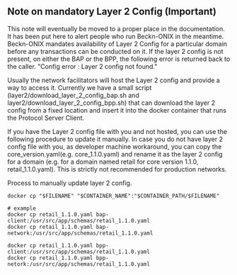 ## Note on mandatory Layer 2 Config (Important)

This note will eventually be moved to a proper place in the documentation. It has been put here to alert people who run Beckn-ONIX in the meantime.
Beckn-ONIX mandates availability of Layer 2 Config for a particular domain before any transactions can be conducted on it. If the layer 2 config is not present, on either the BAP or the BPP, the following error is returned back to the caller. "Config error : Layer 2 config not found."

Usually the network facilitators will host the Layer 2 config and provide a way to access it. Currently we have a small script (layer2/download_layer_2_config_bap.sh and layer2/download_layer_2_config_bpp.sh) that can download the layer 2 config from a fixed location and insert it into the docker container that runs the Protocol Server Client.

If you have the Layer 2 config file with you and not hosted, you can use the following procedure to update it manually. In case you do not have layer 2 config file with you, as developer machine workaround, you can copy the core_version.yaml(e.g. core_1.1.0.yaml) and rename it as the layer 2 config for a domain (e.g. for a domain named retail for core version 1.1.0, retail_1.1.0.yaml). This is strictly not recommended for production networks.

Process to manually update layer 2 config.

```
docker cp "$FILENAME" "$CONTAINER_NAME":"$CONTAINER_PATH/$FILENAME"

# example
docker cp retail_1.1.0.yaml bap-client:/usr/src/app/schemas/retail_1.1.0.yaml
docker cp retail_1.1.0.yaml bap-network:/usr/src/app/schemas/retail_1.1.0.yaml

docker cp retail_1.1.0.yaml bpp-client:/usr/src/app/schemas/retail_1.1.0.yaml
docker cp retail_1.1.0.yaml bpp-netork:/usr/src/app/schemas/retail_1.1.0.yaml

```
